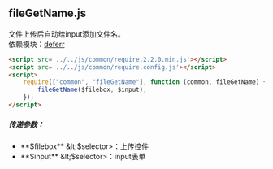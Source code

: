 ## fileGetName.js

文件上传后自动给input添加文件名。   
依赖模块：[deferr](./deferr.md)
```html
<script src='../../js/common/require.2.2.0.min.js'></script>
<script src='../../js/common/require.config.js'></script>
<script>
    require(["common", "fileGetName"], function (common, fileGetName) {
        fileGetName($filebox, $input);
    });
</script>
```
##### 传递参数：
* **$filebox** &lt;$selector&gt;：上传控件
* **$input** &lt;$selector&gt;：input表单